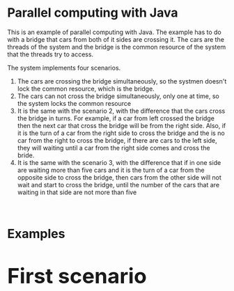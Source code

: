 # Parallel computing with Java

This is an example of parallel computing with Java. The example has to do with a bridge that cars from both of it sides are crossing it. The cars are the threads of the system and the bridge is the common resource of the system that the threads try to access. </br>

The system implements four scenarios.</br>
<ol>
  <li>The cars are crossing the bridge simultaneously, so the systmen doesn't lock the common resource, which is the bridge.</li>
  <li>The cars can not cross the bridge simultaneously, only one at time, so the system locks the common resource</li>
  <li>It is the same with the scenario 2, with the difference that the cars cross the bridge in turns. For example, if a car from left crossed the bridge then the next car that cross the bridge will be from the right side. Also, if it is the turn of a car from the right side to cross the bridge and the is no car from the right to cross the bridge, if there are cars to the left side, they will waiting until a car from the right side comes and cross the bride. 
</li>
  <li>It is the same with the scenario 3, with the difference that if in one side are waiting more than five cars and it is the turn of a car from the opposite side to cross the bridge, then cars from the other side will not wait and start to cross the bridge, until the number of the cars that are waiting in that side are not more than five</li>
</ol> </br>

# Examples
</br>

<font size=20><strong> First scenario </strong></font>
